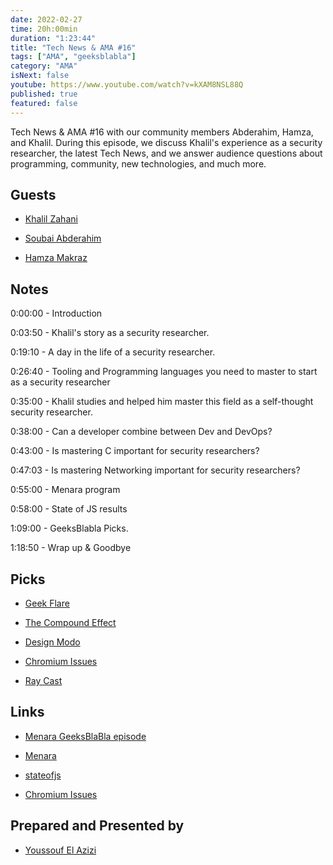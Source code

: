 ```yaml
---
date: 2022-02-27
time: 20h:00min
duration: "1:23:44"
title: "Tech News & AMA #16"
tags: ["AMA", "geeksblabla"]
category: "AMA"
isNext: false
youtube: https://www.youtube.com/watch?v=kXAM8NSL88Q
published: true
featured: false
---
```


Tech News & AMA #16 with our community members Abderahim, Hamza, and Khalil. During this episode, we discuss Khalil's experience as a security researcher, the latest Tech News, and we answer audience questions about programming, community, new technologies, and much more.

## Guests

- [Khalil Zahani](https://twitter.com/Khalil_Zhani)

- [Soubai Abderahim](https://soubai.me)

- [Hamza Makraz](https://web.facebook.com/MakrazHamza)

## Notes

0:00:00 - Introduction

0:03:50 - Khalil's story as a security researcher.

0:19:10 - A day in the life of a security researcher.

0:26:40 - Tooling and Programming languages you need to master to start as a security researcher

0:35:00 - Khalil studies and helped him master this field as a self-thought security researcher.

0:38:00 - Can a developer combine between Dev and DevOps?

0:43:00 - Is mastering C important for security researchers?

0:47:03 - Is mastering Networking important for security researchers?

0:55:00 - Menara program

0:58:00 - State of JS results

1:09:00 - GeeksBlabla Picks.

1:18:50 - Wrap up & Goodbye

## Picks

- [Geek Flare](​https://geekflare.com/)

- [The Compound Effect](https://www.amazon.com/Compound-Effect-Darren-Hardy/dp/159315724X)

- [Design Modo](​https://designmodo.com/)

- [Chromium Issues](https://bugs.chromium.org/p/chromium/issues/list?q=label%3ASecurity_Severity-High&can=1)

- [Ray Cast](https://www.raycast.com/)

## Links

- [Menara GeeksBlaBla episode](https://www.youtube.com/watch?v=lrUgCaZyUBc)

- [Menara](https://manara.tech/our-program)

- [stateofjs](https://stateofjs.com/)

- [Chromium Issues](https://bugs.chromium.org/p/chromium/issues/list?q=label%3ASecurity_Severity-High&can=1)

## Prepared and Presented by

- [Youssouf El Azizi](https://elazizi.com/)
